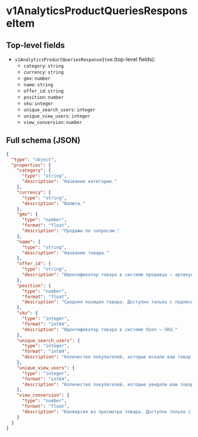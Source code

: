 # v1AnalyticsProductQueriesResponseItem

## Top-level fields
- `v1AnalyticsProductQueriesResponseItem` (top-level fields):
  - `category`: `string`
  - `currency`: `string`
  - `gmv`: `number`
  - `name`: `string`
  - `offer_id`: `string`
  - `position`: `number`
  - `sku`: `integer`
  - `unique_search_users`: `integer`
  - `unique_view_users`: `integer`
  - `view_conversion`: `number`

## Full schema (JSON)
```json
{
  "type": "object",
  "properties": {
    "category": {
      "type": "string",
      "description": "Название категории."
    },
    "currency": {
      "type": "string",
      "description": "Валюта."
    },
    "gmv": {
      "type": "number",
      "format": "float",
      "description": "Продажи по запросам."
    },
    "name": {
      "type": "string",
      "description": "Название товара."
    },
    "offer_id": {
      "type": "string",
      "description": "Идентификатор товара в системе продавца — артикул."
    },
    "position": {
      "type": "number",
      "format": "float",
      "description": "Средняя позиция товара. Доступно только с подпиской [Premium](https://seller-edu.ozon.ru/seller-rating/about-rating/premium-program) или [Premium Plus](https://seller-edu.ozon.ru/seller-rating/about-rating/subscription-premium-plus), иначе поле вернётся пустым."
    },
    "sku": {
      "type": "integer",
      "format": "int64",
      "description": "Идентификатор товара в системе Ozon — SKU."
    },
    "unique_search_users": {
      "type": "integer",
      "format": "int64",
      "description": "Количество покупателей, которые искали ваш товар на Ozon."
    },
    "unique_view_users": {
      "type": "integer",
      "format": "int64",
      "description": "Количество покупателей, которые увидели ваш товар на Ozon. Доступно только с подпиской [Premium](https://seller-edu.ozon.ru/seller-rating/about-rating/premium-program) или [Premium Plus](https://seller-edu.ozon.ru/seller-rating/about-rating/subscription-premium-plus), иначе поле вернётся пустым."
    },
    "view_conversion": {
      "type": "number",
      "format": "float",
      "description": "Конверсия из просмотра товара. Доступно только с подпиской [Premium](https://seller-edu.ozon.ru/seller-rating/about-rating/premium-program) или [Premium Plus](https://seller-edu.ozon.ru/seller-rating/about-rating/subscription-premium-plus), иначе поле вернётся пустым."
    }
  }
}
```

